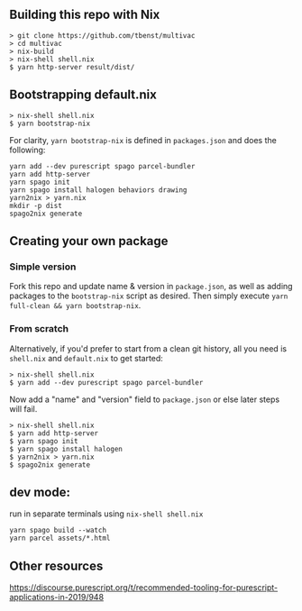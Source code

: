 ## Building this repo with Nix
```
> git clone https://github.com/tbenst/multivac
> cd multivac
> nix-build
> nix-shell shell.nix
$ yarn http-server result/dist/
```

## Bootstrapping default.nix
```
> nix-shell shell.nix
$ yarn bootstrap-nix
```

For clarity, `yarn bootstrap-nix` is defined in `packages.json` and does the following:
```
yarn add --dev purescript spago parcel-bundler
yarn add http-server
yarn spago init
yarn spago install halogen behaviors drawing
yarn2nix > yarn.nix
mkdir -p dist
spago2nix generate
```

## Creating your own package
### Simple version
Fork this repo and update name & version in `package.json`, as well as adding
packages to the `bootstrap-nix` script as desired. Then simply execute
`yarn full-clean && yarn bootstrap-nix`.

### From scratch
Alternatively, if you'd prefer to start
from a clean git history, all you need is `shell.nix` and `default.nix` to get started:
```
> nix-shell shell.nix
$ yarn add --dev purescript spago parcel-bundler
```
Now add a "name" and "version" field to `package.json` or else later steps will fail.

```
> nix-shell shell.nix
$ yarn add http-server
$ yarn spago init
$ yarn spago install halogen
$ yarn2nix > yarn.nix
$ spago2nix generate
```


## dev mode:
run in separate terminals using `nix-shell shell.nix`
```
yarn spago build --watch
yarn parcel assets/*.html
```

## Other resources
https://discourse.purescript.org/t/recommended-tooling-for-purescript-applications-in-2019/948
